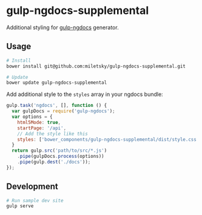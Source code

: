 # gulp-ngdocs-supplemental

Additional styling for [gulp-ngdocs](https://github.com/nikhilmodak/gulp-ngdocs)
generator.

## Usage

```bash
# Install
bower install git@github.com:miletsky/gulp-ngdocs-supplemental.git

# Update
bower update gulp-ngdocs-supplemental
```

Add additional style to the `styles` array in your ngdocs bundle:

```javascript
gulp.task('ngdocs', [], function () {
  var gulpDocs = require('gulp-ngdocs');
  var options = {
    html5Mode: true,
    startPage: '/api',
    // Add the style like this
    styles: ['bower_components/gulp-ngdocs-supplemental/dist/style.css']
  }
  return gulp.src('path/to/src/*.js')
    .pipe(gulpDocs.process(options))
    .pipe(gulp.dest('./docs'));
});
```

## Development

```bash
# Run sample dev site
gulp serve
```

